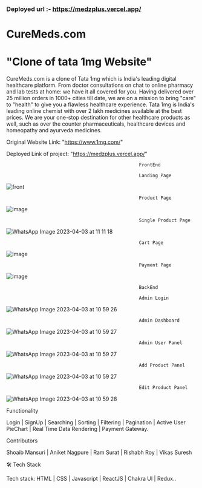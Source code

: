 ### Deployed url :- https://medzplus.vercel.app/

# CureMeds.com

# "Clone of tata 1mg Website"

CureMeds.com is a clone of Tata 1mg which is India's leading digital healthcare platform. From doctor consultations on chat to online pharmacy and lab tests at home: we have it all covered for you. Having delivered over 25 million orders in 1000+ cities till date, we are on a mission to bring "care" to "health" to give you a flawless healthcare experience.
Tata 1mg is India's leading online chemist with over 2 lakh medicines available at the best prices. We are your one-stop destination for other healthcare products as well, such as over the counter pharmaceuticals, healthcare devices and homeopathy and ayurveda medicines.

Original Website Link: "https://www.1mg.com/"

Deployed Link of project: "https://medzplus.vercel.app/"

                                                     FrontEnd

                                                     Landing Page
![front](https://user-images.githubusercontent.com/92313981/229344642-4c85116c-375c-4969-9814-23e0fca3cacd.png)

                                                     Product Page
![image](https://user-images.githubusercontent.com/92313981/229344844-939da59b-dfdf-4c84-b487-fc2aa8c573c3.png)

                                                     Single Product Page
![WhatsApp Image 2023-04-03 at 11 11 18](https://user-images.githubusercontent.com/92313981/229421019-caf380f7-dae2-437a-b073-e2787f92d1c5.jpg)

                                                     Cart Page
![image](https://user-images.githubusercontent.com/92313981/229345247-5bc0f245-5b6c-4863-b6b3-38ff8bbb6208.png)

                                                     Payment Page
 ![image](https://user-images.githubusercontent.com/92313981/229368464-56cf9e64-f9ea-4c97-a3b3-4b5781b0c264.png)

                                                     BackEnd
                                                     
                                                     Admin Login
![WhatsApp Image 2023-04-03 at 10 59 26](https://user-images.githubusercontent.com/92313981/229420557-db64546e-da30-401f-8dcf-b6b5f717f9b0.jpg)
                                                    
                                                     Admin Dashboard
![WhatsApp Image 2023-04-03 at 10 59 27](https://user-images.githubusercontent.com/92313981/229420598-56936d79-f1a5-4f00-8891-3e7a54df550a.jpg)
                                                    
                                                     Admin User Panel
![WhatsApp Image 2023-04-03 at 10 59 27](https://user-images.githubusercontent.com/92313981/229420621-0cb2ddd3-021e-40cc-952c-a6497e9fd737.jpg)
                                                    
                                                     Add Product Panel
![WhatsApp Image 2023-04-03 at 10 59 27](https://user-images.githubusercontent.com/92313981/229420656-87048fe9-9299-4706-96af-ac78d7e92ada.jpg)
                                                     
                                                     Edit Product Panel
![WhatsApp Image 2023-04-03 at 10 59 28](https://user-images.githubusercontent.com/92313981/229420767-08185f11-b58b-4343-bc05-6c4589467926.jpg)
                               
                               

                                                     
                                                     

Functionality

Login | SignUp | Searching | Sorting | Filtering | Pagination | Active User PieChart | Real Time Data Rendering | Payment Gateway.

Contributors

Shoaib Mansuri | Aniket Nagpure | Ram Surat | Rishabh Roy | Vikas Suresh

🛠 Tech Stack

Tech stack: HTML | CSS | Javascript | ReactJS | Chakra UI | Redux..
